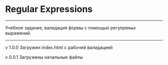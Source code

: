 # Regular Expressions
----

Учебное задание, валидация формы с помощью регулряных выражений.

----
v 1.0.0
Загружен index.html с рабочей валидацией

v 0.0.1
Загружены начальные файлы

